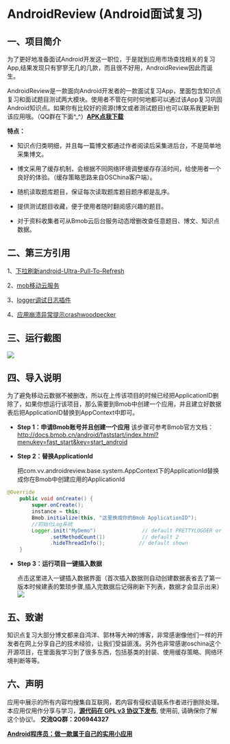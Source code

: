 #  AndroidReview (Android面试复习) #

## 一、项目简介 ##

为了更好地准备面试Android开发这一职位，于是就到应用市场查找相关的复习App,结果发现只有寥寥无几的几款，而且很不好用，AndroidReview因此而诞生。

AndroidReview是一款面向Android开发者的一款面试复习App，里面包含知识点复习和面试题目测试两大模块。使用者不管在何时何地都可以通过该App复习巩固Android知识点。如果你有比较好的资源(博文或者测试题目)也可以联系我更新到该应用哦。（QQ群在下面^_^）**[APK点我下载](https://github.com/envyfan/AndroidReview/blob/master/apk/v1.0.1.apk?raw=true)**

**特点：**
* 知识点归类明细，并且每一篇博文都通过作者阅读后采集进后台，不是简单地采集博文。

* 博文采用了缓存机制，会根据不同网络环境调整缓存存活时间，给使用者一个良好的体验。（缓存策略思路来自OSChina客户端）。

* 随机读取题库题目，保证每次读取题库题目题序都是乱序。

* 提供测试题目收藏，便于使用者随时翻阅感兴趣的题目。

* 对于资料收集者可从Bmob云后台服务动态增删改查任意题目、博文、知识点数据。

## 二、第三方引用 ##

1、[下拉刷新android-Ultra-Pull-To-Refresh](https://github.com/liaohuqiu/android-Ultra-Pull-To-Refresh)

2、[mob移动云服务](http://www.bmob.cn/)

3、[logger调试日志插件](https://github.com/orhanobut/logger)

4、[应用崩溃异常提示crashwoodpecker](https://github.com/drakeet/CrashWoodpecker)

## 三、运行截图 ##

![](https://github.com/envyfan/AndroidReview/blob/master/pic/v110.png?raw=true)

## 四、导入说明 ##

为了避免移动云数据不被删改，所以在上传该项目的时候已经把ApplicationID删除了，如果你想运行该项目，那么需要到Bmob中创建一个应用，并且建立好数据表后把ApplicationID替换到AppContext中即可。
* **Step 1：申请Bmob账号并且创建一个应用**
 该步骤可参考Bmob官方文档：
 http://docs.bmob.cn/android/faststart/index.html?menukey=fast_start&key=start_android

* **Step 2：替换ApplicationId**

	把com.vv.androidreview.base.system.AppContext下的ApplicationId替换成你在Bmob中创建应用的ApplicationId
```java
@Override
    public void onCreate() {
        super.onCreate();
        instance = this;
        Bmob.initialize(this, "这里换成你的Bmob ApplicationID");
        //初始化Log系统
        Logger.init("MyDemo")               // default PRETTYLOGGER or use just init()
              .setMethodCount(1)            // default 2
              .hideThreadInfo();           // default shown
    }
```
* **Step 3：运行项目一键插入数据**

	点击这里进入一键插入数据界面（首次插入数据则自动创建数据表省去了第一版本时候建表的繁琐步骤,插入完数据后记得刷新下列表，数据才会显示出来）
	![](https://github.com/envyfan/AndroidReview/blob/master/pic/23d.png?raw=true)

## 五、致谢 ##
知识点复习大部分博文都来自鸿洋、郭林等大神的博客，非常感谢像他们一样的开发者在网上分享自己的技术经验，让我们受益匪浅。另外也非常感谢oschina这个开源项目，在里面我学习到了很多东西，包括基类的封装、使用缓存策略、网络环境判断等等。

## 六、声明 ##
应用中展示的所有内容均搜集自互联网，若内容有侵权请联系作者进行删除处理。本应用仅用作分享与学习，[**源代码在 GPL v3 协议下发布**](https://github.com/envyfan/AndroidReview/blob/master/LICENSE), 使用前, 请确保你了解这个协议!。
**交流QQ群：206944327**

[**Android程序员：做一款属于自己的实用小应用**](http://www.v-sounds.com/?p=175)
